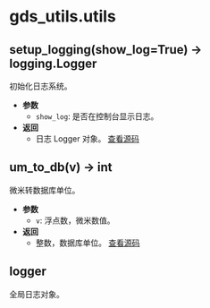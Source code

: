 # gds_utils.utils

## setup_logging(show_log=True) -> logging.Logger
初始化日志系统。

- **参数**
  - `show_log`: 是否在控制台显示日志。
- **返回**
  - 日志 Logger 对象。
[查看源码](../gds_utils/utils.py#L8)

## um_to_db(v) -> int
微米转数据库单位。

- **参数**
  - `v`: 浮点数，微米数值。
- **返回**
  - 整数，数据库单位。
[查看源码](../gds_utils/utils.py#L34)

## logger
全局日志对象。 